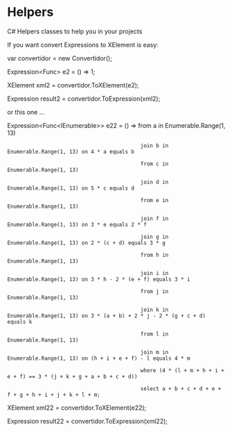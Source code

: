 # Helpers
C# Helpers classes to help you in your projects

If you want convert Expressions to XElement is easy:

var convertidor = new Convertidor();

Expression<Func<int>> e2 = () => 1;

XElement xml2 = convertidor.ToXElement(e2);

Expression result2 = convertidor.ToExpression(xml2);

or this one ...

Expression<Func<IEnumerable<int>>> e22 = () => from a in Enumerable.Range(1, 13)

                                               join b in Enumerable.Range(1, 13) on 4 * a equals b
											   
                                               from c in Enumerable.Range(1, 13)
											   
                                               join d in Enumerable.Range(1, 13) on 5 * c equals d
											   
                                               from e in Enumerable.Range(1, 13)
											   
                                               join f in Enumerable.Range(1, 13) on 3 * e equals 2 * f
											   
                                               join g in Enumerable.Range(1, 13) on 2 * (c + d) equals 3 * g
											   
                                               from h in Enumerable.Range(1, 13)
											   
                                               join i in Enumerable.Range(1, 13) on 3 * h - 2 * (e + f) equals 3 * i
											   
                                               from j in Enumerable.Range(1, 13)
											   
                                               join k in Enumerable.Range(1, 13) on 3 * (a + b) + 2 * j - 2 * (g + c + d) equals k
											   
                                               from l in Enumerable.Range(1, 13)
											   
                                               join m in Enumerable.Range(1, 13) on (h + i + e + f) - l equals 4 * m
											   
                                               where (4 * (l + m + h + i + e + f) == 3 * (j + k + g + a + b + c + d))
											   
                                               select a + b + c + d + e + f + g + h + i + j + k + l + m;
											   
XElement xml22 = convertidor.ToXElement(e22);

Expression result22 = convertidor.ToExpression(xml22);



